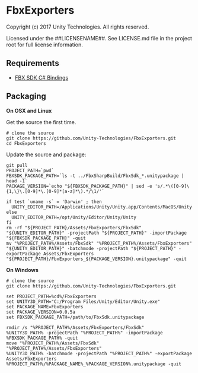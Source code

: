 # FbxExporters

Copyright (c) 2017 Unity Technologies. All rights reserved.

Licensed under the ##LICENSENAME##.
See LICENSE.md file in the project root for full license information.

Requirements
------------

* [FBX SDK C# Bindings](https://github.com/Unity-Technologies/FbxSharp)

Packaging
---------

**On OSX and Linux**

Get the source the first time.
```
# clone the source
git clone https://github.com/Unity-Technologies/FbxExporters.git
cd FbxExporters
```

Update the source and package:
```
git pull
PROJECT_PATH=`pwd`
FBXSDK_PACKAGE_PATH=`ls -t ../FbxSharpBuild/FbxSdk_*.unitypackage | head -1`
PACKAGE_VERSION=`echo "${FBXSDK_PACKAGE_PATH}" | sed -e 's/.*\([0-9]\{1,\}\.[0-9]*\.[0-9]*[a-z]*\).*/\1/'`

if test `uname -s` = 'Darwin' ; then
  UNITY_EDITOR_PATH=/Applications/Unity/Unity.app/Contents/MacOS/Unity
else
  UNITY_EDITOR_PATH=/opt/Unity/Editor/Unity/Unity
fi
rm -rf "${PROJECT_PATH}/Assets/FbxExporters/FbxSdk"
"${UNITY_EDITOR_PATH}" -projectPath "${PROJECT_PATH}" -importPackage "${FBXSDK_PACKAGE_PATH}" -quit
mv "%PROJECT_PATH%/Assets/FbxSdk" "%PROJECT_PATH%/Assets/FbxExporters"
"${UNITY_EDITOR_PATH}" -batchmode -projectPath "${PROJECT_PATH}" -exportPackage Assets/FbxExporters "${PROJECT_PATH}/FbxExporters_${PACKAGE_VERSION}.unitypackage" -quit
```

**On Windows**

```
# clone the source
git clone https://github.com/Unity-Technologies/FbxExporters.git

set PROJECT_PATH=%cd%/FbxExporters
set UNITY3D_PATH="C:/Program Files/Unity/Editor/Unity.exe"
set PACKAGE_NAME=FbxExporters
set PACKAGE_VERSION=0.0.5a
set FBXSDK_PACKAGE_PATH=/path/to/FbxSdk.unitypackage

rmdir /s "%PROJECT_PATH%/Assets/FbxExporters/FbxSdk"
%UNITY3D_PATH% -projectPath "%PROJECT_PATH%" -importPackage %FBXSDK_PACKAGE_PATH% -quit
move "%PROJECT_PATH%/Assets/FbxSdk" "%PROJECT_PATH%/Assets/FbxExporters"
%UNITY3D_PATH% -batchmode -projectPath "%PROJECT_PATH%" -exportPackage Assets/FbxExporters %PROJECT_PATH%/%PACKAGE_NAME%_%PACKAGE_VERSION%.unitypackage -quit
```
